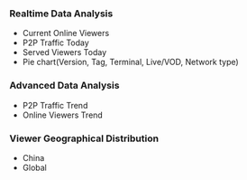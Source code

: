
### Realtime Data Analysis

- Current Online Viewers
- P2P Traffic Today
- Served Viewers Today
- Pie chart(Version, Tag, Terminal, Live/VOD, Network type)

### Advanced Data Analysis

- P2P Traffic Trend
- Online Viewers Trend

### Viewer Geographical Distribution

- China
- Global